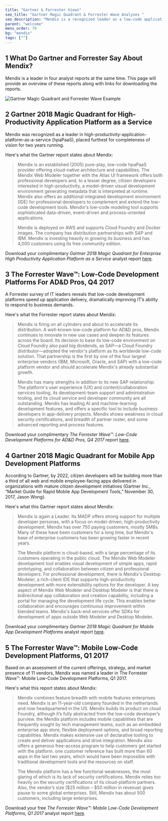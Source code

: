 ```yaml
---
title: "Gartner & Forrester Views"
seo_title: "Gartner Magic Quadrant & Forrester Wave Analyses "
seo_description: "Mendix is a recognized leader as a low-code application development platform by analysts Gartner & Forrester. Visit to learn why."
parent: "welcome"
menu_order: 70
bg: "mendix"
tags: [""]
---
```


## 1 What Do Gartner and Forrester Say About Mendix?

Mendix is a leader in four analyst reports at the same time. This page will provide an overview of these reports along with links for downloading the reports.

![Gartner Magic Quadrant and Forrester Wave Example](attachments/magic-quadrants.png)

## 2 Gartner 2018 Magic Quadrant for High-Productivity Application Platform as a Service

Mendix was recognized as a leader in high-productivity-application-platform-as-a-service (hpaPaaS), placed furthest for completeness of vision for two years running.

Here's what the Gartner report states about Mendix:

<blockquote><p>Mendix is an established (2005) pure-play, low-code hpaPaaS provider offering cloud-native architecture and  capabilities. The Mendix Web Modeler together with the Atlas UI framework offers both professional developers and, to a lesser degree,  citizen developers interested in high-productivity, a model-driven  visual development environment generating metadata that is interpreted at runtime. Mendix also offers an additional integrated development  environment (IDE) for professional developers to complement and extend  the low-code development tools. Mendix's low-code modeling tool supports  sophisticated data-driven, event-driven and process-oriented applications.</p>

<p>Mendix is deployed on AWS and supports Cloud Foundry and Docker images. The company has  distribution partnerships with SAP and IBM. Mendix is investing heavily in growing its business and has 4,000 customers using its free community  edition.</p></blockquote>

Download your complimentary *Gartner 2018 Magic Quadrant for Enterprise High Productivity Application Platform as a Service* analyst report [here](https://www.mendix.com/resources/gartner-high-productivity-apaas-report/?utm_source=google&utm_medium=cpc&utm_term=%2Bmendix&utm_campaign=NL%20-%20Branded&gclid=CjwKCAjw4uXaBRAcEiwAuAUz8O91V7HHyGAr5y7PrGldJyokTLHnGhxO6ojRSQLByLpscXrcAyTeeRoCk3QQAvD_BwE).

## 3 The Forrester Wave™: Low-Code Development Platforms For AD&D Pros, Q4 2017

A Forrester survey of IT leaders reveals that low-code development platforms speed up application delivery, dramatically improving IT’s ability to respond to business demands.

Here's what the Forrester report states about Mendix:

<blockquote><p>Mendix is firing on all cylinders and about to accelerate its distribution. A well-known low-code platform for AD&D pros, Mendix continues to innovate in new use cases and deepen its features across the board. Its decision to base its low-code environment on Cloud Foundry also paid big dividends, as SAP—a Cloud Foundry distributor—adopted the vendor's platform as its worldwide low-code solution. That partnership is the first by one of the four largest enterprise vendors (IBM, Microsoft, Oracle, and SAP) with a low-code platform vendor and should accelerate Mendix's already substantial growth.</p>

<p>Mendix has many strengths in addition to its new SAP relationship: The platform's user experience (UX) and content/collaboration services tooling, its development-team support and administration tooling, and its cloud service and developer community are all outstanding. Mendix has leading AI and machine-learning development features, and offers a specific tool to include business developers in app-delivery projects. Mendix shows weakness in cloud security certifications, and breadth of partner roster, and some advanced reporting and process features.</p></blockquote>

Download your complimentary *The Forrester Wave™: Low-Code Development Platforms for AD&D Pros, Q4 2017* report [here](https://www.mendix.com/resources/forrester-low-code-platform-wave/).

## 4 Gartner 2018 Magic Quadrant for Mobile App Development Platforms

According to Gartner, by 2022, citizen developers will be building more than a third of all web and mobile employee-facing apps delivered in organizations with mature citizen development initiatives (Gartner Inc., “Market Guide for Rapid Mobile App Development Tools,” November 30, 2017, Jason Wong).

Here's what this Gartner report states about Mendix:

<blockquote><p>Mendix is again a Leader. Its MADP offers strong support for multiple developer personas, with a focus on model-driven, high-productivity development. Mendix has over 750 paying customers, mostly SMBs. Many of these have been customers for a long time, but Mendix's base of enterprise customers has been growing faster in recent years.</p>

<p>The Mendix platform is cloud-based, with a large percentage of its customers operating in the public cloud. The Mendix Web Modeler development tool enables visual development of simple apps, rapid prototyping, and collaboration between citizen and professional developers. For professional development, there is Mendix's Desktop Modeler, a rich-client IDE that supports high-productivity development with more extensibility options for the developer. A key aspect of Mendix Web Modeler and Desktop Modeler is that there is bidirectional app collaboration and creation capability, including a portal for managing the development life cycle. This enables better collaboration and encourages continuous improvement within blended teams. Mendix's back-end services offer SDKs for development of apps outside Web Modeler and Desktop Modeler.</p></blockquote>

Download your complimentary *Gartner 2018 Magic Quadrant for Mobile App Development Platforms* analyst report [here](https://www.mendix.com/resources/gartner-magic-quadrant-for-mobile-app-development-platforms/).

## 5 The Forrester Wave™: Mobile Low-Code Development Platforms, Q1 2017

Based on an assessment of the current offerings, strategy, and market presence of 11 vendors, Mendix was named a leader in The Forrester Wave™: Mobile Low-Code Development Platforms, Q1 2017.

Here's what this report states about Mendix:

<blockquote><p>Mendix combines feature breadth with mobile features enterprises need. Mendix is an 11-year-old company founded in the netherlands and now headquartered in the US. Mendix builds its product on cloud Foundry, although it’s fully abstracted from the low-code developer’s purview. the Mendix platform includes mobile capabilities that are frequently sought by tech management teams, such as an embedded enterprise app store, flexible deployment options, and broad reporting capabilities. Mendix makes extensive use of declarative tooling to create and deliver applications and drive integration. Mendix also offers a generous free-access program to help customers get started with the platform. one customer reference has built more than 60 apps in the last two years, which would have been impossible with traditional development tools and the resources on staff.</p>

<p>The Mendix platform has a few functional weaknesses, the most glaring of which is its lack of security certifications. Mendix relies too heavily on the security certifications of its cloud-platform partners. Also, the vendor’s size ($25 million – $50 million in revenue) gives pause to some global enterprises. Still, Mendix has about 500 customers, including large enterprises.</p></blockquote>

Download your free *The Forrester Wave™: Mobile Low-Code Development Platforms, Q1 2017* analyst report [here](https://www.mendix.com/resources/forrester-mobile-low-code-wave/).
